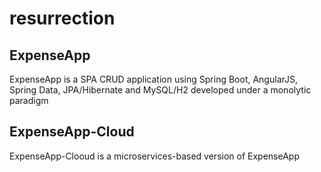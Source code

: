 # resurrection
## ExpenseApp
ExpenseApp is a SPA CRUD application using Spring Boot, AngularJS, Spring Data, JPA/Hibernate and MySQL/H2 developed under a monolytic paradigm
## ExpenseApp-Cloud
ExpenseApp-Clooud is a microservices-based version of ExpenseApp
